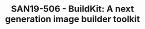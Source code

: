 ---
categories:
- san19
description: BuildKit solves many problems of "docker build", instead of replace the
  "docker build", it evolves to be an independent project but still under the umbrella
  of moby. <br /> <br /> In this presentation, I am going to talk the key issues that
  BuildKit addresses, such as concurrent dependency resolution, much faster image
  build with cache import/output, and how to avoid to leak credential while still
  allow accessing private assets.<br /> <br /> You will see how the BuildKit could
  be used in conjunction with docker, particularly, we will see how BuildKit supports
  multi-arch image build for ARM platform, and the Docker as well. Actually, the cutting-edge
  innovation of "docker buildx" is right based on BuildKit, besides, couple of demo
  on top of ARM platform will be given during the session. <br /> <br /> Some performance
  data will be given as well to compare with traditional "docker build".
image:
  featured: 'true'
  path: /assets/images/featured-images/san19/SAN19-506.png
session_attendee_num: '20'
session_id: SAN19-506
session_room: Pacific Room (Keynote)
session_slot:
  end_time: '2019-09-27 09:25:00'
  start_time: '2019-09-27 09:00:00'
session_speakers:
- speaker_bio: staff engineer from ARM China, primarily focus on container and containers
    orchestration software like kubernetes. <br /> I am a collaborator of Buildkit
    project.<br /> Beside Buildkit, I am a core reviewer of OpenStack keystone project
    and kubeedge project (an edge computing project based on the Kubernetes).<br />
  speaker_company: ARM China
  speaker_image: /assets/images/speakers/san19/dave-chen.jpg
  speaker_location: ''
  speaker_name: Dave Chen
  speaker_position: staff engineer
  speaker_url: ''
  speaker_username: dave.jungler
session_track: Open Source Development
tag: session
tags:
- IoT and Embedded
- Tools
- Open Source Development
title: 'SAN19-506 - BuildKit: A next generation image builder toolkit'
---